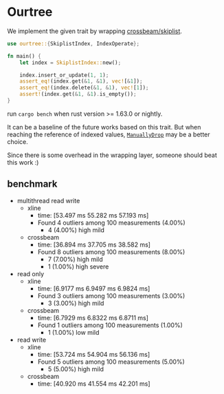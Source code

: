 # Ourtree

We implement the given trait by wrapping [crossbeam/skiplist](crossbeam-skiplist).

```rust
use ourtree::{SkiplistIndex, IndexOperate};

fn main() {
    let index = SkiplistIndex::new();

    index.insert_or_update(1, 1);
    assert_eq!(index.get(&1, &1), vec![&1]);
    assert_eq!(index.delete(&1, &1), vec![1]);
    assert!(index.get(&1, &1).is_empty());
}
```
run `cargo bench` when rust version >= 1.63.0 or nightly.

It can be a baseline of the future works based on this trait. But when reaching the reference of indexed values, [`ManuallyDrop`](ManuallyDrop) may be a better choice.

Since there is some overhead in the wrapping layer, someone should beat this work :)

[crossbeam-skiplist]: https://github.com/crossbeam-rs/crossbeam/tree/master/crossbeam-skiplist
[ManuallyDrop]: https://doc.rust-lang.org/stable/std/mem/struct.ManuallyDrop.html

## benchmark

* multithread read write 
    - xline  
        - time:   [53.497 ms 55.282 ms 57.193 ms]
        - Found 4 outliers among 100 measurements (4.00%)
            - 4 (4.00%) high mild
    - crossbeam 
        - time:   [36.894 ms 37.705 ms 38.582 ms]
        - Found 8 outliers among 100 measurements (8.00%)
            - 7 (7.00%) high mild
            - 1 (1.00%) high severe
* read only 
    - xline         
        - time:   [6.9177 ms 6.9497 ms 6.9824 ms]
        - Found 3 outliers among 100 measurements (3.00%)
            - 3 (3.00%) high mild
    - crossbeam     
        - time:   [6.7929 ms 6.8322 ms 6.8711 ms]
        - Found 1 outliers among 100 measurements (1.00%)
            - 1 (1.00%) low mild
* read write 
    - xline        
        - time:   [53.724 ms 54.904 ms 56.136 ms]
        - Found 5 outliers among 100 measurements (5.00%)
            - 5 (5.00%) high mild
    - crossbeam    
        - time:   [40.920 ms 41.554 ms 42.201 ms]

